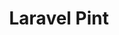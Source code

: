 ---
layout: "../../layouts/BlogPost.astro"
title: Laravel Pint
pubDate: 2022-06-22T14:27:16.845Z
description: >-
    The long awaited hype train is finally over, Laravels latest open source CLI app has been released and we got our hands on it to tell you all about it.
social_image: https://laravelnews.imgix.net/images/photo_2022-06-22_13-27-00.jpg?ixlib=php-3.3.1
repost: true
source: https://laravel-news.com/laravel-pint
partner: Laravel News
---
